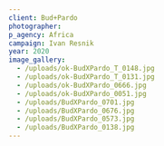 ```yaml
---
client: Bud+Pardo
photographer: 
p_agency: Africa
campaign: Ivan Resnik
year: 2020
image_gallery:
  - /uploads/ok-BudXPardo_T_0148.jpg
  - /uploads/ok-BudXPardo_T_0131.jpg
  - /uploads/ok-BudXPardo_0666.jpg
  - /uploads/ok-BudXPardo_0051.jpg
  - /uploads/BudXPardo_0701.jpg
  - /uploads/BudXPardo_0676.jpg
  - /uploads/BudXPardo_0573.jpg
  - /uploads/BudXPardo_0138.jpg
---
```


